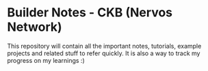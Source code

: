 # Builder Notes - CKB (Nervos Network)

This repository will contain all the important notes, tutorials, example projects and related stuff to refer quickly. It is also a way to track my progress on my learnings :)
